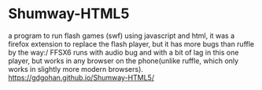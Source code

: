 # Shumway-HTML5

a program to run flash games (swf) using javascript and html, 
it was a firefox extension to replace the flash player, 
but it has more bugs than ruffle by the way:/ 
FFSX6 runs with audio bug and with a bit of lag in this one player, 
but works in any browser on the phone(unlike ruffle, which only works in slightly more modern browsers).
https://gdgohan.github.io/Shumway-HTML5/
